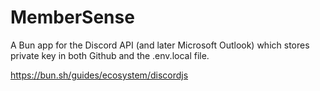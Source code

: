 # MemberSense

A Bun app for the Discord API (and later Microsoft Outlook) which stores private key in both Github and the .env.local file.

https://bun.sh/guides/ecosystem/discordjs
